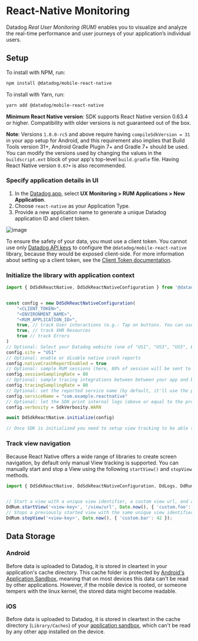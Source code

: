 # React-Native Monitoring

Datadog *Real User Monitoring (RUM)* enables you to visualize and analyze the real-time performance and user journeys of your application’s individual users.

## Setup

To install with NPM, run:

```sh
npm install @datadog/mobile-react-native
```

To install with Yarn, run:

```sh
yarn add @datadog/mobile-react-native
```

**Minimum React Native version**: SDK supports React Native version 0.63.4 or higher. Compatibility with older versions is not guaranteed out of the box.

**Note**: Versions `1.0.0-rc5` and above require having `compileSdkVersion = 31` in your app setup for Android, and this requirement also implies
 that Build Tools version 31+, Android Gradle Plugin 7+ and Gradle 7+ should be used. You can modify the versions used by changing the values in the `buildscript.ext` block of your app's top-level `build.gradle` file. Having React Native version `0.67+` is also recommended.

### Specify application details in UI

1. In the [Datadog app][1], select **UX Monitoring > RUM Applications > New Application**.
2. Choose `react-native` as your Application Type.
3. Provide a new application name to generate a unique Datadog application ID and client token.

![image][2]

To ensure the safety of your data, you must use a client token. You cannot use only [Datadog API keys][3] to configure the `@datadog/mobile-react-native` library, because they would be exposed client-side. For more information about setting up a client token, see the [Client Token documentation][4].

### Initialize the library with application context

```js
import { DdSdkReactNative, DdSdkReactNativeConfiguration } from '@datadog/mobile-react-native';


const config = new DdSdkReactNativeConfiguration(
    "<CLIENT_TOKEN>",
    "<ENVIRONMENT_NAME>",
    "<RUM_APPLICATION_ID>",
    true, // track User interactions (e.g.: Tap on buttons. You can use 'accessibilityLabel' element property to give tap action the name, otherwise element type will be reported)
    true, // track XHR Resources
    true // track Errors
)
// Optional: Select your Datadog website (one of "US1", "US3", "US5", EU1", or "US1_FED"). Default is "US1".
config.site = "US1"
// Optional: enable or disable native crash reports
config.nativeCrashReportEnabled = true
// Optional: sample RUM sessions (here, 80% of session will be sent to Datadog. Default = 100%)
config.sessionSamplingRate = 80
// Optional: sample tracing integrations between between your app and backend (here, 80% of calls to your instrumented backend will be linked from the RUM view to the APM view. Default = 100%)
config.tracingSamplingRate = 80
// Optional: set the reported service name (by default, it'll use the package name / bundleIdentifier of your Android / iOS app respectively)
config.serviceName = "com.example.reactnative"
// Optional: let the SDK print internal logs (above or equal to the provided level. Default = undefined (meaning no logs))
config.verbosity = SdkVerbosity.WARN

await DdSdkReactNative.initialize(config)

// Once SDK is initialized you need to setup view tracking to be able to see data in the RUM Dashboard.
```

### Track view navigation

Because React Native offers a wide range of libraries to create screen navigation, by default only manual View tracking is supported. You can manually start and stop a View using the following `startView()` and `stopView` methods.


```js
import { DdSdkReactNative, DdSdkReactNativeConfiguration, DdLogs, DdRum } from '@datadog/mobile-react-native';


// Start a view with a unique view identifier, a custom view url, and an object to attach additional attributes to the view
DdRum.startView('<view-key>', '/view/url', Date.now(), { 'custom.foo': "something" });
// Stops a previously started view with the same unique view identifier, and an object to attach additional attributes to the view
DdRum.stopView('<view-key>', Date.now(), { 'custom.bar': 42 });
```

## Data Storage

### Android

Before data is uploaded to Datadog, it is stored in cleartext in your application's cache directory.
This cache folder is protected by [Android's Application Sandbox][3], meaning that on most devices
this data can't be read by other applications. However, if the mobile device is rooted, or someone
tempers with the linux kernel, the stored data might become readable.

### iOS

Before data is uploaded to Datadog, it is stored in cleartext in the cache directory (`Library/Caches`)
of your [application sandbox](4), which can't be read by any other app installed on the device.

[1]: https://app.datadoghq.com/rum/application/create
[2]: https://raw.githubusercontent.com/DataDog/dd-sdk-reactnative/main/docs/image_reactnative.png
[3]: https://source.android.com/security/app-sandbox
[4]: https://support.apple.com/guide/security/security-of-runtime-process-sec15bfe098e/web
